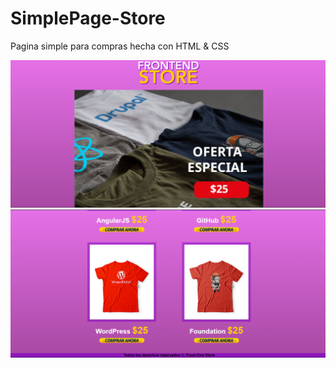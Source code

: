# SimplePage-Store
Pagina simple para compras hecha con HTML &amp; CSS

<img src="https://github.com/miltonbugallo/SimplePage-Store/blob/main/Store.png">

<img src="https://github.com/miltonbugallo/SimplePage-Store/blob/main/Store2.png">
